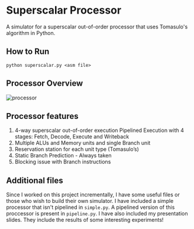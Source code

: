 # Superscalar Processor
A simulator for a superscalar out-of-order processor that uses Tomasulo's algorithm in Python.

## How to Run

``` python superscalar.py <asm file> ```

## Processor Overview

![processor](http://imanmalik.com/assets/github/processor.png)

## Processor features

1. 4-way superscalar out-of-order execution Pipelined Execution with 4 stages: Fetch, Decode, Execute and Writeback
2. Multiple ALUs and Memory units and single Branch unit
3. Reservation station for each unit type (Tomasulo’s)
4. Static Branch Prediction - Always taken
5. Blocking issue with Branch instructions


## Additional files
Since I worked on this project incrementally, I have some useful files or those who wish to build their own simulator. I have included a simple processor that isn't pipelined in `simple.py`. A pipelined version of this proccessor is present in `pipeline.py`. I have also included my presentation slides. They include the results of some interesting experiments!


